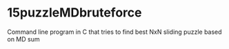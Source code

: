 # 15puzzleMDbruteforce
Command line program in C that tries to find best NxN sliding puzzle based on MD sum
